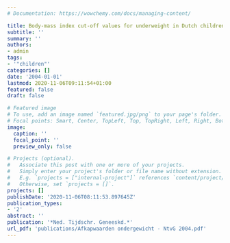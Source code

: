 ```yaml
---
# Documentation: https://wowchemy.com/docs/managing-content/

title: Body-mass index cut-off values for underweight in Dutch children
subtitle: ''
summary: ''
authors:
- admin
tags:
- '"children"'
categories: []
date: '2004-01-01'
lastmod: 2020-11-06T09:11:54+01:00
featured: false
draft: false

# Featured image
# To use, add an image named `featured.jpg/png` to your page's folder.
# Focal points: Smart, Center, TopLeft, Top, TopRight, Left, Right, BottomLeft, Bottom, BottomRight.
image:
  caption: ''
  focal_point: ''
  preview_only: false

# Projects (optional).
#   Associate this post with one or more of your projects.
#   Simply enter your project's folder or file name without extension.
#   E.g. `projects = ["internal-project"]` references `content/project/deep-learning/index.md`.
#   Otherwise, set `projects = []`.
projects: []
publishDate: '2020-11-06T08:11:53.897645Z'
publication_types:
- '2'
abstract: ''
publication: '*Ned. Tijdschr. Geneeskd.*'
url_pdf: 'publications/Afkapwaarden ondergewicht - NtvG 2004.pdf'
---
```

